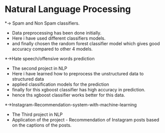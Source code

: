 # Natural Language Processing
*-> Spam and Non Spam classifiers.
* Data preprocessing has been done initially.
* Here i have used different classifiers  models.
* and finally chosen the random forest classifier model which gives good accuracy compared to other 4 models.

*->Hate speech/offensive words prediction
* The second project in NLP
* Here i have learned how to preprocess the unstructured data to structured data
* applied classification models for the prediction
* finally for this xgboost classifier has high accuracy in prediction.
* hence ths xgboost classifier works better for this data.

*->Instagram-Recommendation-system-with-machine-learning
* The Third project in NLP
* Application of the project - Recommendation of Instagram posts based on the captions of the posts.
